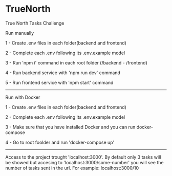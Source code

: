 # TrueNorth
True North Tasks Challenge

Run manually

1 - Create .env files in each folder(backend and frontend)

2 - Complete each .env following its .env.example model

3 - Run 'npm i' command in each root folder (/backend - /frontend)

4 - Run backend service with 'npm run dev' command

5 - Run frontend service with 'npm start' command

----------------------------------------------------------

Run with Docker

1 - Create .env files in each folder(backend and frontend)

2 - Complete each .env following its .env.example model

3 - Make sure that you have installed Docker and you can run docker-compose

4 - Go to root foolder and run 'docker-compose up'

----------------------------------------------------------

Access to the project trought 'localhost:3000'. By default only 3 tasks will be showed but accesing to 'localhost:3000/some-number' you will see the number of tasks sent in the url. For example: localhost:3000/10